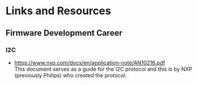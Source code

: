 # **Links and Resources**

## **Firmware Development Career**

### **I2C**
* https://www.nxp.com/docs/en/application-note/AN10216.pdf  
This document serves as a guide for the I2C protocol and this is by NXP (previously Philips) who created the protocol.

